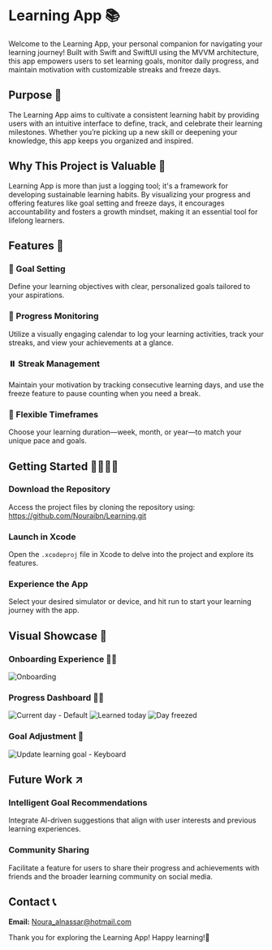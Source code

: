 # Learning App 📚

Welcome to the Learning App, your personal companion for navigating your learning journey! Built with Swift and SwiftUI using the MVVM architecture, this app empowers users to set learning goals, monitor daily progress, and maintain motivation with customizable streaks and freeze days.

## Purpose 🎯

The Learning App aims to cultivate a consistent learning habit by providing users with an intuitive interface to define, track, and celebrate their learning milestones. Whether you’re picking up a new skill or deepening your knowledge, this app keeps you organized and inspired.

## Why This Project is Valuable 🌟

Learning App is more than just a logging tool; it's a framework for developing sustainable learning habits. By visualizing your progress and offering features like goal setting and freeze days, it encourages accountability and fosters a growth mindset, making it an essential tool for lifelong learners.

## Features 🚀

### 🎯 Goal Setting
Define your learning objectives with clear, personalized goals tailored to your aspirations.

### 📅 Progress Monitoring
Utilize a visually engaging calendar to log your learning activities, track your streaks, and view your achievements at a glance.

### ⏸️ Streak Management
Maintain your motivation by tracking consecutive learning days, and use the freeze feature to pause counting when you need a break.

### 🔄 Flexible Timeframes
Choose your learning duration—week, month, or year—to match your unique pace and goals.

## Getting Started 🏃🏻‍♂️‍➡️

### Download the Repository
Access the project files by cloning the repository using: https://github.com/Nouraibn/Learning.git

### Launch in Xcode
Open the `.xcodeproj` file in Xcode to delve into the project and explore its features.

### Experience the App
Select your desired simulator or device, and hit run to start your learning journey with the app.

## Visual Showcase 📸

### Onboarding Experience 👋🏼
![Onboarding](https://github.com/user-attachments/assets/b0daef35-8893-4547-9257-6c9cd6ef87ff)


### Progress Dashboard 🦾🔥
![Current day - Default](https://github.com/user-attachments/assets/74b0e00e-67c4-4b93-8b7c-da62a21ca4b0)
![Learned today](https://github.com/user-attachments/assets/7113b84c-5165-4de5-bea8-23860c70d667)
![Day freezed](https://github.com/user-attachments/assets/b77fa24a-4031-4272-b150-fc07cb06645c)


### Goal Adjustment 📝
![Update learning goal - Keyboard](https://github.com/user-attachments/assets/3fae57c2-b11c-4e9e-b89a-3ea980d64a3d)


## Future Work ↗️

### Intelligent Goal Recommendations
Integrate AI-driven suggestions that align with user interests and previous learning experiences.

### Community Sharing
Facilitate a feature for users to share their progress and achievements with friends and the broader learning community on social media.

## Contact 📞
**Email:** Noura_alnassar@hotmail.com

Thank you for exploring the Learning App! 
Happy learning!🎉

